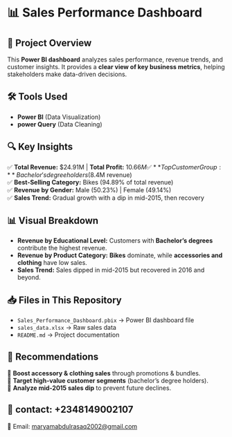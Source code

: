 # 📊 Sales Performance Dashboard  

## 📌 Project Overview  
This **Power BI dashboard** analyzes sales performance, revenue trends, and customer insights. It provides a **clear view of key business metrics**, helping stakeholders make data-driven decisions.  

## 🛠️ Tools Used  
- **Power BI** (Data Visualization)  
- **power Query** (Data Cleaning)  

## 🔍 Key Insights  
✅ **Total Revenue:** $24.91M | **Total Profit:** $10.66M  
✅ **Top Customer Group:** Bachelor's degree holders ($8.4M revenue)  
✅ **Best-Selling Category:** Bikes (94.89% of total revenue)  
✅ **Revenue by Gender:** Male (50.23%) | Female (49.14%)  
✅ **Sales Trend:** Gradual growth with a dip in mid-2015, then recovery  

## 📊 Visual Breakdown  
- **Revenue by Educational Level:** Customers with **Bachelor’s degrees** contribute the highest revenue.  
- **Revenue by Product Category:** **Bikes** dominate, while **accessories and clothing** have low sales.  
- **Sales Trend:** Sales dipped in mid-2015 but recovered in 2016 and beyond.  

## 📥 Files in This Repository  
- `Sales_Performance_Dashboard.pbix` → Power BI dashboard file  
- `sales_data.xlsx` → Raw sales data  
- `README.md` → Project documentation  

## 🚀 Recommendations  
📌 **Boost accessory & clothing sales** through promotions & bundles.  
📌 **Target high-value customer segments** (bachelor’s degree holders).  
📌 **Analyze mid-2015 sales dip** to prevent future declines.

## 📧 contact: +2348149002107
📩 Email: maryamabdulrasaq2002@gmail.com

